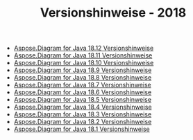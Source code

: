 ﻿---
title: Versionshinweise - 2018
type: docs
weight: 30
url: /de/java/release-notes-2018/
---
- [Aspose.Diagram for Java 18.12 Versionshinweise](/diagram/de/java/aspose-diagram-for-java-18-12-release-notes/)
- [Aspose.Diagram for Java 18.11 Versionshinweise](/diagram/de/java/aspose-diagram-for-java-18-11-release-notes/)
- [Aspose.Diagram for Java 18.10 Versionshinweise](/diagram/de/java/aspose-diagram-for-java-18-10-release-notes/)
- [Aspose.Diagram for Java 18.9 Versionshinweise](/diagram/de/java/aspose-diagram-for-java-18-9-release-notes/)
- [Aspose.Diagram for Java 18.8 Versionshinweise](/diagram/de/java/aspose-diagram-for-java-18-8-release-notes/)
- [Aspose.Diagram for Java 18.7 Versionshinweise](/diagram/de/java/aspose-diagram-for-java-18-7-release-notes/)
- [Aspose.Diagram for Java 18.6 Versionshinweise](/diagram/de/java/aspose-diagram-for-java-18-6-release-notes/)
- [Aspose.Diagram for Java 18.5 Versionshinweise](/diagram/de/java/aspose-diagram-for-java-18-5-release-notes/)
- [Aspose.Diagram for Java 18.4 Versionshinweise](/diagram/de/java/aspose-diagram-for-java-18-4-release-notes/)
- [Aspose.Diagram for Java 18.3 Versionshinweise](/diagram/de/java/aspose-diagram-for-java-18-3-release-notes/)
- [Aspose.Diagram for Java 18.2 Versionshinweise](/diagram/de/java/aspose-diagram-for-java-18-2-release-notes/)
- [Aspose.Diagram for Java 18.1 Versionshinweise](/diagram/de/java/aspose-diagram-for-java-18-1-release-notes/)
